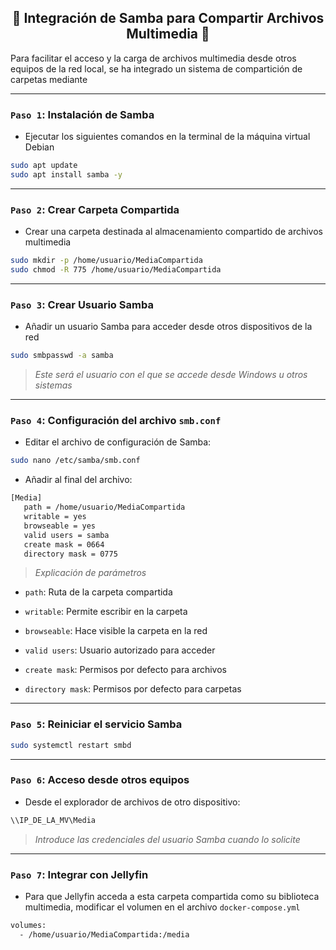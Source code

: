 <h2 align="center">📂 Integración de Samba para Compartir Archivos Multimedia 📂</h2>

Para facilitar el acceso y la carga de archivos multimedia desde otros equipos de la red local, se ha integrado un sistema de compartición de carpetas mediante

---

### `Paso 1`: Instalación de Samba

- Ejecutar los siguientes comandos en la terminal de la máquina virtual Debian

```bash
sudo apt update
sudo apt install samba -y
```

---

### `Paso 2`: Crear Carpeta Compartida

- Crear una carpeta destinada al almacenamiento compartido de archivos multimedia

```bash
sudo mkdir -p /home/usuario/MediaCompartida
sudo chmod -R 775 /home/usuario/MediaCompartida
```

---

### `Paso 3`: Crear Usuario Samba</h3>

- Añadir un usuario Samba para acceder desde otros dispositivos de la red

```bash
sudo smbpasswd -a samba
```

> *Este será el usuario con el que se accede desde Windows u otros sistemas*

---

### `Paso 4`: Configuración del archivo `smb.conf`

- Editar el archivo de configuración de Samba:

```bash
sudo nano /etc/samba/smb.conf
```

- Añadir al final del archivo:

```bash
[Media]
   path = /home/usuario/MediaCompartida
   writable = yes
   browseable = yes
   valid users = samba
   create mask = 0664
   directory mask = 0775
```

> *Explicación de parámetros*

- `path`: Ruta de la carpeta compartida

- `writable`: Permite escribir en la carpeta

- `browseable`: Hace visible la carpeta en la red

- `valid users`: Usuario autorizado para acceder

- `create mask`: Permisos por defecto para archivos

- `directory mask`: Permisos por defecto para carpetas

---

### `Paso 5`: Reiniciar el servicio Samba

```bash
sudo systemctl restart smbd
```

---

### `Paso 6`: Acceso desde otros equipos

- Desde el explorador de archivos de otro dispositivo: 

```bash
\\IP_DE_LA_MV\Media
```

 > *Introduce las credenciales del usuario Samba cuando lo solicite*

---

### `Paso 7`: Integrar con Jellyfin

- Para que Jellyfin acceda a esta carpeta compartida como su biblioteca multimedia, modificar el volumen en el archivo `docker-compose.yml`

```bash
volumes:
  - /home/usuario/MediaCompartida:/media
```
